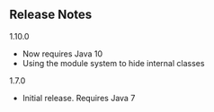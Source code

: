 Release Notes
-------------

1.10.0
- Now requires Java 10
- Using the module system to hide internal classes

1.7.0

- Initial release. Requires Java 7